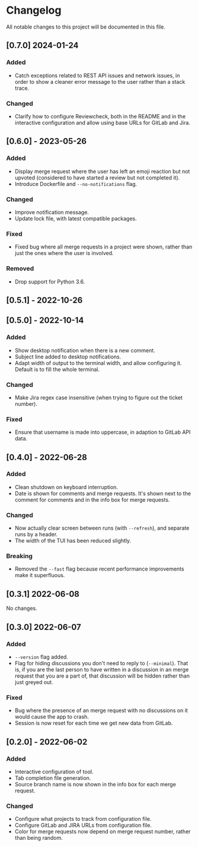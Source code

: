 # Changelog

All notable changes to this project will be documented in this file.

## [0.7.0] 2024-01-24

### Added

- Catch exceptions related to REST API issues and network issues, in order to
  show a cleaner error message to the user rather than a stack trace.

### Changed

- Clarify how to configure Reviewcheck, both in the README and in the
  interactive configuration and allow using base URLs for GitLab and Jira.

## [0.6.0] - 2023-05-26

### Added

- Display merge request where the user has left an emoji reaction but not
  upvoted (considered to have started a review but not completed it).
- Introduce Dockerfile and `--no-notifications` flag.

### Changed

- Improve notification message.
- Update lock file, with latest compatible packages.

### Fixed

- Fixed bug where all merge requests in a project were shown, rather than just
  the ones where the user is involved.

### Removed

- Drop support for Python 3.6.

## [0.5.1] - 2022-10-26

## [0.5.0] - 2022-10-14

### Added

- Show desktop notification when there is a new comment.
- Subject line added to desktop notifications.
- Adapt width of output to the terminal width, and allow configuring it. Default
  is to fill the whole terminal.

### Changed

- Make Jira regex case insensitive (when trying to figure out the ticket
  number).

### Fixed

- Ensure that username is made into uppercase, in adaption to GitLab API data.

## [0.4.0] - 2022-06-28

### Added

- Clean shutdown on keyboard interruption.
- Date is shown for comments and merge requests. It's shown next to the comment
  for comments and in the info box for merge requests.

### Changed

- Now actually clear screen between runs (with `--refresh`), and separate
  runs by a header.
- The width of the TUI has been reduced slightly.

### Breaking

- Removed the `--fast` flag because recent performance improvements make it
  superfluous.

## [0.3.1] 2022-06-08

No changes.

## [0.3.0] 2022-06-07

### Added

- `--version` flag added.
- Flag for hiding discussions you don't need to reply to (`--minimal`).
  That is, if you are the last person to have written in a discussion
  in an merge request that you are a part of, that discussion will be hidden
  rather than just greyed out.

### Fixed

- Bug where the presence of an merge request with no discussions on it would
  cause the app to crash.
- Session is now reset for each time we get new data from GitLab.

## [0.2.0] - 2022-06-02

### Added

- Interactive configuration of tool.
- Tab completion file generation.
- Source branch name is now shown in the info box for each merge request.

### Changed

- Configure what projects to track from configuration file.
- Configure GitLab and JIRA URLs from configuration file.
- Color for merge requests now depend on merge request number, rather than
  being random.
